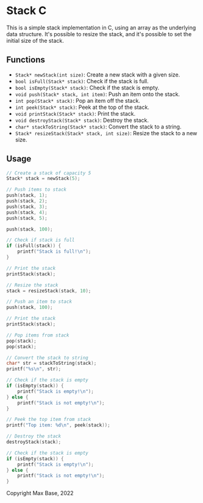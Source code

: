# Stack C

This is a simple stack implementation in C, using an array as the underlying data structure. It's possible to resize the stack, and it's possible to set the initial size of the stack.

## Functions

- `Stack* newStack(int size)`: Create a new stack with a given size.
- `bool isFull(Stack* stack)`: Check if the stack is full.
- `bool isEmpty(Stack* stack)`: Check if the stack is empty.
- `void push(Stack* stack, int item)`: Push an item onto the stack.
- `int pop(Stack* stack)`: Pop an item off the stack.
- `int peek(Stack* stack)`: Peek at the top of the stack.
- `void printStack(Stack* stack)`: Print the stack.
- `void destroyStack(Stack* stack)`: Destroy the stack.
- `char* stackToString(Stack* stack)`: Convert the stack to a string.
- `Stack* resizeStack(Stack* stack, int size)`: Resize the stack to a new size.

## Usage

```c
// Create a stack of capacity 5
Stack* stack = newStack(5);

// Push items to stack
push(stack, 1);
push(stack, 2);
push(stack, 3);
push(stack, 4);
push(stack, 5);

push(stack, 100);

// Check if stack is full
if (isFull(stack)) {
    printf("Stack is full!\n");
}

// Print the stack
printStack(stack);

// Resize the stack
stack = resizeStack(stack, 10);

// Push an item to stack
push(stack, 100);

// Print the stack
printStack(stack);

// Pop items from stack
pop(stack);
pop(stack);

// Convert the stack to string
char* str = stackToString(stack);
printf("%s\n", str);

// Check if the stack is empty
if (isEmpty(stack)) {
    printf("Stack is empty!\n");
} else {
    printf("Stack is not empty!\n");
}

// Peek the top item from stack
printf("Top item: %d\n", peek(stack));

// Destroy the stack
destroyStack(stack);

// Check if the stack is empty
if (isEmpty(stack)) {
    printf("Stack is empty!\n");
} else {
    printf("Stack is not empty!\n");
}
```

Copyright Max Base, 2022
